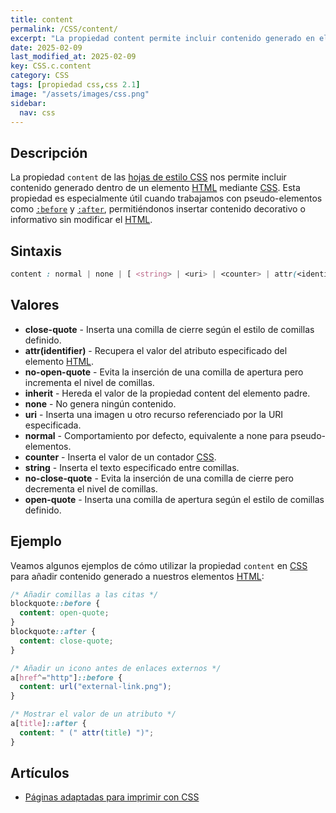 ```yaml
---
title: content
permalink: /CSS/content/
excerpt: "La propiedad content permite incluir contenido generado en elementos HTML mediante CSS."
date: 2025-02-09
last_modified_at: 2025-02-09
key: CSS.c.content
category: CSS
tags: [propiedad css,css 2.1]
image: "/assets/images/css.png"
sidebar:
  nav: css
---
```


## Descripción


La propiedad `content` de las [hojas de estilo CSS](https://www.manualweb.net/css/) nos permite incluir contenido generado dentro de un elemento [HTML](https://www.manualweb.net/html/) mediante [CSS](https://www.manualweb.net/css/). Esta propiedad es especialmente útil cuando trabajamos con pseudo-elementos como [`:before`](https://www.w3api.com/CSS/before/) y [`:after`](https://www.w3api.com/CSS/after/), permitiéndonos insertar contenido decorativo o informativo sin modificar el [HTML](https://www.manualweb.net/html/).


## Sintaxis


```css
content : normal | none | [ <string> | <uri> | <counter> | attr(<identifier>) | open-quote | close-quote | no-open-quote | no-close-quote ]+ | inherit
```


## Valores

- **close-quote** - Inserta una comilla de cierre según el estilo de comillas definido.
- **attr(identifier)** - Recupera el valor del atributo especificado del elemento [HTML](https://www.manualweb.net/html/).
- **no-open-quote** - Evita la inserción de una comilla de apertura pero incrementa el nivel de comillas.
- **inherit** - Hereda el valor de la propiedad content del elemento padre.
- **none** - No genera ningún contenido.
- **uri** - Inserta una imagen u otro recurso referenciado por la URI especificada.
- **normal** - Comportamiento por defecto, equivalente a none para pseudo-elementos.
- **counter** - Inserta el valor de un contador [CSS](https://www.manualweb.net/css/).
- **string** - Inserta el texto especificado entre comillas.
- **no-close-quote** - Evita la inserción de una comilla de cierre pero decrementa el nivel de comillas.
- **open-quote** - Inserta una comilla de apertura según el estilo de comillas definido.

## Ejemplo


Veamos algunos ejemplos de cómo utilizar la propiedad `content` en [CSS](https://www.manualweb.net/css/) para añadir contenido generado a nuestros elementos [HTML](https://www.manualweb.net/html/):


```css
/* Añadir comillas a las citas */
blockquote::before {
  content: open-quote;
}
blockquote::after {
  content: close-quote;
}

/* Añadir un icono antes de enlaces externos */
a[href^="http"]::before {
  content: url("external-link.png");
}

/* Mostrar el valor de un atributo */
a[title]::after {
  content: " (" attr(title) ")";
}
```


## Artículos

- [Páginas adaptadas para imprimir con CSS](https://lineadecodigo.com/css/paginas-adaptadas-para-imprimir-con-css/)
